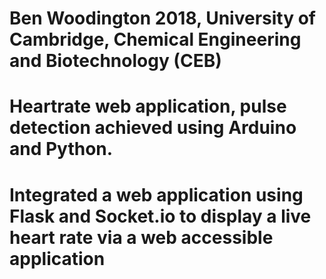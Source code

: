 
# Ben Woodington 2018, University of Cambridge, Chemical Engineering and Biotechnology (CEB)

# Heartrate web application, pulse detection achieved using Arduino and Python.

# Integrated a web application using Flask and Socket.io to display a live heart rate via a web accessible application


